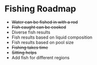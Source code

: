# Fishing Roadmap

* ~~Water can be fished in with a rod~~
* ~~Fish caught can be cooked~~
* Diverse fish results
* Fish results based on liquid composition
* Fish results based on pool size
* ~~Fishing takes time~~
* ~~Sitting helps~~
* Add fish for different regions